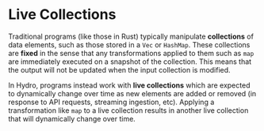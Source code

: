 # Live Collections
Traditional programs (like those in Rust) typically manipulate **collections** of data elements, such as those stored in a `Vec` or `HashMap`. These collections are **fixed** in the sense that any transformations applied to them such as `map` are immediately executed on a snapshot of the collection. This means that the output will not be updated when the input collection is modified.

In Hydro, programs instead work with **live collections** which are expected to dynamically change over time as new elements are added or removed (in response to API requests, streaming ingestion, etc). Applying a transformation like `map` to a live collection results in another live collection that will dynamically change over time.

